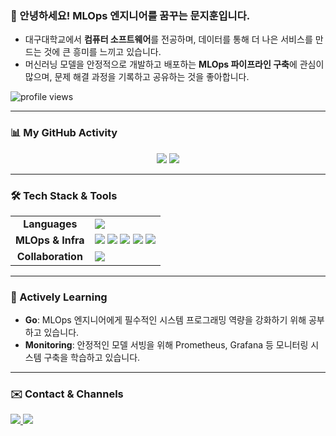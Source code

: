 ### 👋 안녕하세요! MLOps 엔지니어를 꿈꾸는 문지훈입니다.

- 대구대학교에서 **컴퓨터 소프트웨어**를 전공하며, 데이터를 통해 더 나은 서비스를 만드는 것에 큰 흥미를 느끼고 있습니다.
- 머신러닝 모델을 안정적으로 개발하고 배포하는 **MLOps 파이프라인 구축**에 관심이 많으며, 문제 해결 과정을 기록하고 공유하는 것을 좋아합니다.

<p align="left"> 
  <img src="https://komarev.com/ghpvc/?username=jihun-moon&label=Profile%20Views&color=brightgreen&style=flat-square" alt="profile views"/>
</p>

---

### 📊 My GitHub Activity
<p align="center">
  <img src="https://github-readme-stats.vercel.app/api?username=jihun-moon&show_icons=true&theme=radical&rank_icon=github" />
  <img src="https://github-readme-stats.vercel.app/api/top-langs/?username=jihun-moon&layout=compact&theme=radical" />
</p>

---

### 🛠️ Tech Stack & Tools

<table>
  <tr>
    <td align="center"><strong>Languages</strong></td>
    <td>
      <img src="https://img.shields.io/badge/Python-3776AB?style=for-the-badge&logo=Python&logoColor=white"/>
    </td>
  </tr>
  <tr>
    <td align="center"><strong>MLOps & Infra</strong></td>
    <td>
      <img src="https://img.shields.io/badge/Docker-2496ED?style=for-the-badge&logo=Docker&logoColor=white"/>
      <img src="https://img.shields.io/badge/Kubernetes-326CE5?style=for-the-badge&logo=Kubernetes&logoColor=white"/>
      <img src="https://img.shields.io/badge/Amazon_AWS-232F3E?style=for-the-badge&logo=Amazon-AWS&logoColor=white"/>
      <img src="https://img.shields.io/badge/GitHub_Actions-2088FF?style=for-the-badge&logo=GitHub-Actions&logoColor=white"/>
      <img src="https://img.shields.io/badge/Terraform-7B42BC?style=for-the-badge&logo=Terraform&logoColor=white"/>
    </td>
  </tr>
  <tr>
    <td align="center"><strong>Collaboration</strong></td>
    <td>
      <img src="https://img.shields.io/badge/Notion-000000?style=for-the-badge&logo=notion&logoColor=white"/>
    </td>
  </tr>
</table>

---

### 🌱 Actively Learning

- **Go**: MLOps 엔지니어에게 필수적인 시스템 프로그래밍 역량을 강화하기 위해 공부하고 있습니다.
- **Monitoring**: 안정적인 모델 서빙을 위해 Prometheus, Grafana 등 모니터링 시스템 구축을 학습하고 있습니다.

---

### ✉️ Contact & Channels

<p align="left">
  <a href="mailto:jihun0948@naver.com">
    <img src="https://img.shields.io/badge/Email-03C75A?style=for-the-badge&logo=naver&logoColor=white"/>
  </a>
  <a href="https://www.notion.so/26d72d9f979f8097a1c1d6585ec7feec">
    <img src="https://img.shields.io/badge/Portfolio-FFFFFF?style=for-the-badge&logo=Notion&logoColor=black"/>
  </a>
</p>
